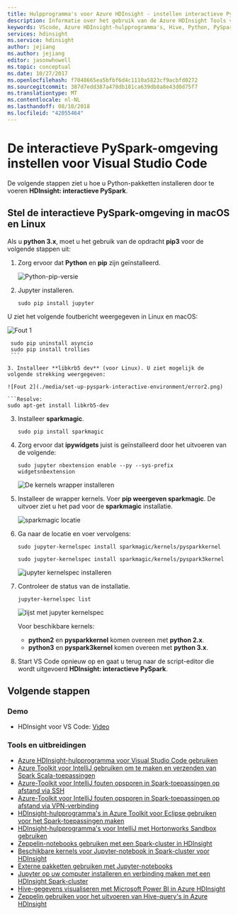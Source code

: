 ```yaml
---
title: Hulpprogramma's voor Azure HDInsight - instellen interactieve PySpark-omgeving voor Visual Studio Code
description: Informatie over het gebruik van de Azure HDInsight Tools voor Visual Studio Code maken en verzenden van query's en scripts.
keywords: VScode, Azure HDInsight-hulpprogramma's, Hive, Python, PySpark, Spark, HDInsight, Hadoop, LLAP, Interactive Hive, Interactive Query
services: hdinsight
ms.service: hdinsight
author: jejiang
ms.author: jejiang
editor: jasonwhowell
ms.topic: conceptual
ms.date: 10/27/2017
ms.openlocfilehash: f7048665ea5bfbf6d4c1110a5823cf9acbfd0272
ms.sourcegitcommit: 387d7edd387a478db181ca639db8a8e43d0d75f7
ms.translationtype: MT
ms.contentlocale: nl-NL
ms.lasthandoff: 08/10/2018
ms.locfileid: "42055464"
---
```

# <a name="set-up-the-pyspark-interactive-environment-for-visual-studio-code"></a>De interactieve PySpark-omgeving instellen voor Visual Studio Code

De volgende stappen ziet u hoe u Python-pakketten installeren door te voeren **HDInsight: interactieve PySpark**.


## <a name="set-up-the-pyspark-interactive-environment-on-macos-and-linux"></a>Stel de interactieve PySpark-omgeving in macOS en Linux
Als u **python 3.x**, moet u het gebruik van de opdracht **pip3** voor de volgende stappen uit:

1. Zorg ervoor dat **Python** en **pip** zijn geïnstalleerd.
 
    ![Python-pip-versie](./media/set-up-pyspark-interactive-environment/check-python-pip-version.png)

2.  Jupyter installeren.
    ```
    sudo pip install jupyter
    ```
   U ziet het volgende foutbericht weergegeven in Linux en macOS:

   ![Fout 1](./media/set-up-pyspark-interactive-environment/error1.png)

   ```Resolve:
    sudo pip uninstall asyncio
    sudo pip install trollies
    ```

3. Installeer **libkrb5 dev** (voor Linux). U ziet mogelijk de volgende strekking weergegeven:

   ![Fout 2](./media/set-up-pyspark-interactive-environment/error2.png)
       
   ```Resolve:
   sudo apt-get install libkrb5-dev 
   ```

3. Installeer **sparkmagic**.
   ```
   sudo pip install sparkmagic
   ```

4. Zorg ervoor dat **ipywidgets** juist is geïnstalleerd door het uitvoeren van de volgende:
   ```
   sudo jupyter nbextension enable --py --sys-prefix widgetsnbextension
   ```
   ![De kernels wrapper installeren](./media/set-up-pyspark-interactive-environment/ipywidget-enable.png)
 

5. Installeer de wrapper kernels. Voer **pip weergeven sparkmagic**. De uitvoer ziet u het pad voor de **sparkmagic** installatie. 

    ![sparkmagic locatie](./media/set-up-pyspark-interactive-environment/sparkmagic-location.png)
   
6. Ga naar de locatie en voer vervolgens:

   ```Python2
   sudo jupyter-kernelspec install sparkmagic/kernels/pysparkkernel   
   ```
   ```Python3
   sudo jupyter-kernelspec install sparkmagic/kernels/pyspark3kernel
   ```

   ![jupyter kernelspec installeren](./media/set-up-pyspark-interactive-environment/jupyter-kernelspec-install.png)
7. Controleer de status van de installatie.

    ```
    jupyter-kernelspec list
    ```
    ![lijst met jupyter kernelspec](./media/set-up-pyspark-interactive-environment/jupyter-kernelspec-list.png)

    Voor beschikbare kernels: 
    - **python2** en **pysparkkernel** komen overeen met **python 2.x**. 
    - **python3** en **pyspark3kernel** komen overeen met **python 3.x**. 

8. Start VS Code opnieuw op en gaat u terug naar de script-editor die wordt uitgevoerd **HDInsight: interactieve PySpark**.

## <a name="next-steps"></a>Volgende stappen

### <a name="demo"></a>Demo
* HDInsight voor VS Code: [Video](https://go.microsoft.com/fwlink/?linkid=858706)

### <a name="tools-and-extensions"></a>Tools en uitbreidingen
* [Azure HDInsight-hulpprogramma voor Visual Studio Code gebruiken](hdinsight-for-vscode.md)
* [Azure Toolkit voor IntelliJ gebruiken om te maken en verzenden van Spark Scala-toepassingen](spark/apache-spark-intellij-tool-plugin.md)
* [Azure-Toolkit voor IntelliJ fouten opsporen in Spark-toepassingen op afstand via SSH](spark/apache-spark-intellij-tool-debug-remotely-through-ssh.md)
* [Azure-Toolkit voor IntelliJ fouten opsporen in Spark-toepassingen op afstand via VPN-verbinding](spark/apache-spark-intellij-tool-plugin-debug-jobs-remotely.md)
* [HDInsight-hulpprogramma's in Azure Toolkit voor Eclipse gebruiken voor het Spark-toepassingen maken](spark/apache-spark-eclipse-tool-plugin.md)
* [HDInsight-hulpprogramma's voor IntelliJ met Hortonworks Sandbox gebruiken](hadoop/hdinsight-tools-for-intellij-with-hortonworks-sandbox.md)
* [Zeppelin-notebooks gebruiken met een Spark-cluster in HDInsight](spark/apache-spark-zeppelin-notebook.md)
* [Beschikbare kernels voor Jupyter-notebook in Spark-cluster voor HDInsight](spark/apache-spark-jupyter-notebook-kernels.md)
* [Externe pakketten gebruiken met Jupyter-notebooks](spark/apache-spark-jupyter-notebook-use-external-packages.md)
* [Jupyter op uw computer installeren en verbinding maken met een HDInsight Spark-cluster](spark/apache-spark-jupyter-notebook-install-locally.md)
* [Hive-gegevens visualiseren met Microsoft Power BI in Azure HDInsight](hadoop/apache-hadoop-connect-hive-power-bi.md)
* [Zeppelin gebruiken voor het uitvoeren van Hive-query's in Azure HDInsight ](hdinsight-connect-hive-zeppelin.md)

